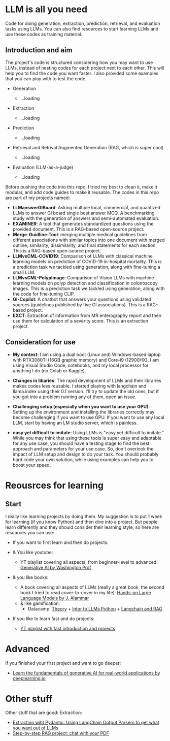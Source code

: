 # LLM is all you need
Code for doing generation, extraction, prediction, retrieval, and evaluation tasks using LLMs. You can also find resources to start learning LLMs and use these codes as training material. 

## Introduction and aim 

The project's code is structured considering how you may want to use LLMs, instead of nesting codes for each project next to each other. This will help you to find the code you want faster. I also provided some examples that you can play with to test the code. 

- Generation
  - ...loading

- Extraction
  - ...loading
  
- Prediction
  - ...loading
  
- Retrieval and Retrival Augmented Generation (RAG, which is super cool)
  - ...loading
 
- Evaluation (LLM-as-a-judge)
  - ...loading

Before pushing the code into this repo, I tried my best to clean it, make it modular, and add code guides to make it reusable. The codes in this repo are part of my projects named:

- **LLManswerGIBoard**: Asking multiple local, commercial, and quantized LLMs to answer GI board single best answer MCQ. A benchmarking study with the generation of answers and semi-automated evaluation. 
- **EXAMINER**: A tool that generates standardized questions using the provided document. This is a RAG-based open-source project.
- **Merge-Guidline-Tool**: merging multiple medical guidelines from different associations with similar topics into one document with merged outline, similarity, dissimilarity, and final statements for each section. This is a RAG-based open-source project.
- **LLMvsCML-COVID19**: Comparison of LLMs with classical machine learning models on prediction of COVID-19 in-hospital mortality. This is a prediction task we tackled using generation, along with fine-tuning a small LLM.
- **LLMvsCML-PolypImage**: Comparison of Vision LLMs with machine learning models on polyp detection and classification in colonoscopy images. This is a prediction task we tackled using generation, along with the code for fine-tuning CLIP.
- **GI-Copilot**: A chatbot that answers your questions using validated sources (guidelines published by five GI associations). This is a RAG-based project.
- **EXCT**: Extraction of information from MR enterography report and then use them for calculation of a severity score. This is an extraction project.

## Consideration for use 

- **My context**:
I am using a dual boot (Linux and) Windows-based laptop with RTX3080Ti (16GB graphic memory) and Core-i9 (12900HX). I am using Visual Studio Code, notebooks, and my local processor for anything I do (no Colab or Kaggle). 

- **Changes in libaries**:
The rapid development of LLMs and their libraries makes codes less reusable. I started playing with langchain and llama.index using their 0.1 version. I'll try to update the old ones, but if you got into a problem running any of them, open an issue. 

- **Challenging setup (especially when you want to use your GPU)**:
Setting up the environment and installing the libraries correctly may become challenging if you want to use GPU. If you want to use any local LLM, start by having an LM studio server, which is painless. 

- **easy yet difficult to imitate**:
Using LLMs is "easy yet difficult to imitate." While you may think that using these tools is super easy and adaptable for any use case, you should have a testing stage to find the best approach and parameters for your use case. So, don't overlook the impact of LLM setup and design to do your task. You should probably hard code your own solution, while using examples can help you to boost your speed. 

# Reousrces for learning
## Start
I really like learning projects by doing them. My suggestion is to put 1 week for learning (if you know Python) and then dive into a project. But people learn differently and they should consider their learning style, so here are resources you can use: 
- If you want to first learn and then do projects:
 - & You like youtube: 
    - YT playlist covering all aspects, from beginner-level to advanced: [Generative AI by Washington Prof](https://www.youtube.com/playlist?list=PLjy4p-07OYzui0nVZzMgoLBeXjG9Oy3hi)
  - & you like books:
    - A book covering all aspects of LLMs (really a great book, the second book I tried to read cover-to-cover in my life): [Hands-on Large Language Models by J. Alammar](https://www.amazon.co.uk/Hands-Large-Language-Models-Understanding/dp/1098150961/ref=asc_df_1098150961/?tag=googshopuk-21&linkCode=df0&hvadid=696285193871&hvpos=&hvnetw=g&hvrand=1585991372394813751&hvpone=&hvptwo=&hvqmt=&hvdev=c&hvdvcmdl=&hvlocint=&hvlocphy=9222618&hvtargid=pla-2281435176658&psc=1&mcid=eb08b758a9b13e57a4825f7bcdbd46b4&th=1&psc=1&hvocijid=1585991372394813751-1098150961-&hvexpln=74&gad_source=1)
    - & like gamification:
      - Datacamp: [Theory](https://www.datacamp.com/courses/large-language-models-llms-concepts) + [Intor to LLMs Python](https://www.datacamp.com/courses/introduction-to-llms-in-python) + [Langchain and RAG](https://www.datacamp.com/courses/developing-llm-applications-with-langchain)

- If you like to learn fast and do projects:
  - [YT playlist with fast introduction and projects](https://www.youtube.com/playlist?list=PLqZXAkvF1bPNQER9mLmDbntNfSpzdDIU5)
 
# Advanced
If you finished your first project and want to go deeper:
- [Learn the fundamentals of generative AI for real-world applications by deeplearning.io](https://www.deeplearning.ai/courses/generative-ai-with-llms/)


# Other stuff
Other stuff that are good:
Extraction: 
- [Extraction wiht Pydantic: Using LangChain Output Parsers to get what you want out of LLMs](https://www.youtube.com/watch?v=UVn2NroKQCw&t=853s)
- [Step-by-step RAG project: chat with your PDF](https://www.youtube.com/watch?v=dXxQ0LR-3Hg)
